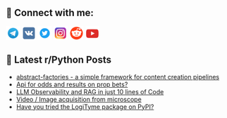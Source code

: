 ## 🔎 Connect with me:
[<img src="https://github.com/bullbesh/bullbesh/blob/main/images/Telegram.png" width="32" height="32" />](https://t.me/bullbesh)
[<img src="https://github.com/bullbesh/bullbesh/blob/main/images/VK.png" width="32" height="32" />](https://vk.com/bullbesh)
[<img src="https://github.com/bullbesh/bullbesh/blob/main/images/Twitter.png" width="32" height="32" />](https://twitter.com/bullbesh1)
[<img src="https://github.com/bullbesh/bullbesh/blob/main/images/Instagram.png" width="32" height="32" />](https://www.instagram.com/bullbesh)
[<img src="https://github.com/bullbesh/bullbesh/blob/main/images/Reddit.png" width="32" height="32" />](https://www.reddit.com/user/bullbesh)
[<img src="https://github.com/bullbesh/bullbesh/blob/main/images/YouTube.png" width="32" height="32" />](https://www.youtube.com/channel/UCtfjRs6uzgq5mfm8S06WTcg)

## 📕 Latest r/Python Posts
<!-- BLOG-POST-LIST:START -->
- [abstract-factories - a simple framework for content creation pipelines](https://www.reddit.com/r/Python/comments/1dhcdre/abstractfactories_a_simple_framework_for_content/)
- [Api for odds and results on prop bets?](https://www.reddit.com/r/Python/comments/1dh8qmb/api_for_odds_and_results_on_prop_bets/)
- [LLM Observability and RAG in just 10 lines of Code](https://www.reddit.com/r/Python/comments/1dh7s76/llm_observability_and_rag_in_just_10_lines_of_code/)
- [Video / Image acquisition from microscope](https://www.reddit.com/r/Python/comments/1dh7ntt/video_image_acquisition_from_microscope/)
- [Have you tried the LogiTyme package on PyPI?](https://www.reddit.com/r/Python/comments/1dh71gw/have_you_tried_the_logityme_package_on_pypi/)
<!-- BLOG-POST-LIST:END -->
